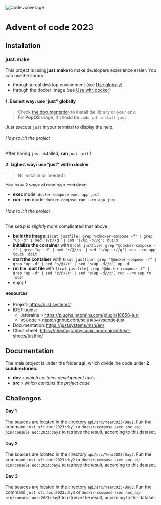 ![Code vcoverage](https://github.com/adaniloff/advent-of-code-2023/blob/image-data/coverage.svg)

# Advent of code 2023

## Installation

### just.make

This project is using **just.make** to make developers experience easier.
You can use the library:
- through a real desktop environment (see [Use globally](#use-globally))
- through the docker image (see [Use with docker](#use-with-docker))

#### 1. Easiest way: use "just" globally

> Check [the documentation](https://just.systems/man/en/chapter_4.html) to install the library on your env.  
> For **PopOS** usage, it should be `sudo apt install just`.

Just execute `just` in your terminal to display the help.

###### How to init the project

After having `just` installed, **run** `just init` !

#### 2. Lighest way: use "just" within docker

> No installation needed !

You have 2 ways of running a container:

- **exec** mode: `docker-compose exec app just`
- **run --rm** mode: `docker-compose run --rm app just`

###### How to init the project

The setup is *slightly* more complicated than above:
- **build the image**: `$(cat justfile| grep "@docker-compose -f" | grep "up -d" | sed 's/@//g' | sed 's/up -d//g') build`
- **initialize the container** with `$(cat justfile| grep "@docker-compose -f" | grep "up -d" | sed 's/@//g' | sed 's/up -d//g') run --rm app touch .doit`
- **start the container** with `$(cat justfile| grep "@docker-compose -f" | grep "up -d" | sed 's/@//g' | sed 's/up -d//g') up -d`
- **rm the .doit file** with `$(cat justfile| grep "@docker-compose -f" | grep "up -d" | sed 's/@//g' | sed 's/up -d//g') run --rm app rm .doit`
- enjoy !

#### Resources
- Project: https://just.systems/
- IDE Plugins:
  - Jetbrains > https://plugins.jetbrains.com/plugin/18658-just
  - VSCode > https://github.com/sclu1034/vscode-just
- Documentation: https://just.systems/man/en/
- Cheat sheet: https://cheatography.com/linux-china/cheat-sheets/justfile/

## Documentation

The main project is under the folder **api**, which divide the code under **2 subdirectories**:
- **dev** *> which contains development tools*
- **src** *> which contains the project code*

## Challenges

#### Day 1

The sources are located in the directory `api/src/Year2023/Day1`.
Run the command `just sfc aoc:2023:day1` or `docker-compose exec aoc_app bin/console aoc:2023:day1` to retrieve the result, 
according to this dataset.

#### Day 2

The sources are located in the directory `api/src/Year2023/Day2`.
Run the command `just sfc aoc:2023:day2` or `docker-compose exec aoc_app bin/console aoc:2023:day2` to retrieve the 
result, 
according to this dataset.

#### Day 3

The sources are located in the directory `api/src/Year2023/Day3`.
Run the command `just sfc aoc:2023:day3` or `docker-compose exec aoc_app bin/console aoc:2023:day3` to retrieve the 
result, 
according to this dataset.
